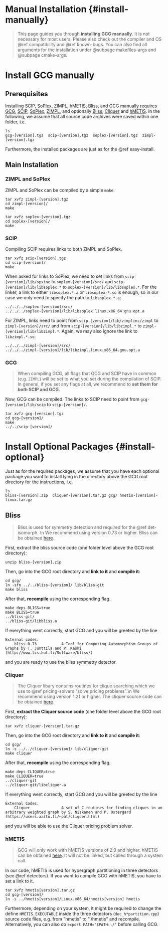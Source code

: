 # Manual Installation {#install-manually}
> This page guides you through **installing GCG manually**. It is not necessary for most users.
> Please also check out the compiler and OS @ref compatibility and @ref known-bugs. 
> You can also find all arguments for the installation under @subpage makefiles-args and @subpage cmake-args.

# Install GCG manually
## Prerequisites
Installing SCIP, SoPlex, ZIMPL, hMETIS, Bliss, and GCG manually requires <a href="http://www.or.rwth-aachen.de/gcg">GCG</a>, <a href="https://scipopt.org/">SCIP</a>, <a href="http://soplex.zib.de/">SoPlex</a>, <a href="http://zimpl.zib.de/">ZIMPL</a>, 
and optionally <a href="http://www.tcs.hut.fi/Software/bliss/">Bliss</a>, <a href="https://users.aalto.fi/~pat/cliquer.html">Cliquer</a> and <a href="http://glaros.dtc.umn.edu/gkhome/metis/hmetis/overview">hMETIS</a>. In the following, we assume that all source code archives were saved within one folder, i.e.

    ls
    gcg-[version].tgz  scip-[version].tgz  soplex-[version].tgz  zimpl-[version].tgz

Furthermore, the installed packages are just as for the @ref easy-install.
## Main Installation
### ZIMPL and SoPlex
ZIMPL and SoPlex can be compiled by a simple `make`.

    tar xvfz zimpl-[version].tgz
    cd zimpl-[version]/
    make

    tar xvfz soplex-[version].tgz
    cd soplex-[version]/
    make

### SCIP
Compiling SCIP requires links to both ZIMPL and SoPlex.

    tar xvfz scip-[version].tgz
    cd scip-[version]/
    make
    
When asked for links to SoPlex, we need to set links from `scip-[version]/lib/spxinc` to `soplex-[version]/src/` and `scip-[version]/lib/libsoplex.*` to `soplex-[version]/lib/libsoplex.*`. For the linker, a link to either `libsoplex.*.a` or `libsoplex-*.so` is enough, so in our case we only need to specify the path to `libsoplex.*.a`:

    ../../../soplex-[version]/src/
    ../../../soplex-[version]/lib/libsoplex.linux.x86_64.gnu.opt.a

For ZIMPL, links need to point from `scip-[version]/lib/zimplinc/zimpl` to `zimpl-[version]/src/` and from `scip-[version]/lib/libzimpl.*` to `zimpl-[version]/lib/libzimpl.*`. Again, we may also ignore the link to `libzimpl.*.so`:

    ../../../zimpl-[version]/src/
    ../../../zimpl-[version]/lib/libzimpl.linux.x86_64.gnu.opt.a

### GCG
> When compiling GCG, all flags that GCG and SCIP have in common (e.g. `ZIMPL`) will be set to what you set during the compilation of SCIP.
> In general, if you set any flags at all, we recommend to **set them for _both_ SCIP and GCG**. 

Now, GCG can be compiled. The links to SCIP need to point from `gcg-[version]/lib/scip` to `scip-[version]/`.

    tar xvfz gcg-[version].tgz
    cd gcg-[version]/
    make
    ../../scip-[version]/

# Install Optional Packages {#install-optional}
Just as for the required packages, we assume that you have each optional package you want to install lying in
the directory above the GCG root directory for the instructions, i.e.

    ls
    bliss-[version].zip  cliquer-[version].tar.gz gcg/ hmetis-[version]-linux.tar.gz 

## Bliss
> Bliss is used for symmetry detection and required for the @ref det-isomorph. \n
> We recommend using version 0.73 or higher. Bliss can be obtained
> [here](http://www.tcs.hut.fi/Software/bliss/).

First, extract the bliss source code (one folder level above the GCG root directory):

    unzip bliss-[version].zip

Then, go into the GCG root directory and **link to it** and **compile it**:

    cd gcg/
    ln -sfn ../../bliss-[version]/ lib/bliss-git
    make bliss

After that, **recompile** using the corresponding flag.

    make deps BLISS=true
    make BLISS=true
    ../bliss-git/
    ../bliss-git/libbliss.a

If everything went correctly, start GCG and you will be greeted by the line
```
External codes: 
    bliss 0.73           A Tool for Computing Automorphism Groups of Graphs by T. Junttila and P. Kaski (http://www.tcs.hut.fi/Software/bliss/)
```
and you are ready to use the bliss symmetry detector.

### Cliquer
> The Cliquer libary contains routines for clique searching which we use to @ref pricing-solvers "solve pricing problems".\n
> We recommend using version 1.21 or higher. The cliquer source code can be obtained
> [here](https://users.aalto.fi/~pat/cliquer.html).

First, **extract the Cliquer source code** (one folder level above the GCG root directory):

    tar xvfz cliquer-[version].tar.gz

Then, go into the GCG root directory and **link to it** and **compile it**:

    cd gcg/
    ln -s ../../cliquer-[version]/ lib/cliquer-git
    make cliquer

After that, **recompile** using the corresponding flag.

    make deps CLIQUER=true
    make CLIQUER=true
    ../cliquer-git
    ../cliquer-git/libcliquer.a

If everything went correctly, start GCG and you will be greeted by the line
```
External Codes:
    Cliquer              A set of C routines for finding cliques in an arbitrary weighted graph by S. Niskanen and P. Ostergard (https://users.aalto.fi/~pat/cliquer.html)
```
and you will be able to use the Cliquer pricing problem solver. 

### hMETIS
> GCG will only work with hMETIS versions of 2.0 and higher. hMETIS can be obtained
> [here](http://glaros.dtc.umn.edu/gkhome/metis/hmetis/download). It will not be linked,
> but called through a system call.

In our code, hMETIS is used for hypergraph partitioning in three detectors (see @ref detectors).
If you want to compile GCG with hMETIS, you have to set a link to it.

    tar xvfz hmetis[version].tar.gz
    cd gcg-[version]/
    ln -s ../hmetis[version]/Linux-x86_64/hmetis[version] hmetis

Furthermore, depending on your system, it might be required to change the define `HMETIS_EXECUTABLE` 
inside the three detectors (`dec_h*partition.cpp`) source code files, e.g. from "hmetis" to "./hmetis"
and recompile. Alternatively, you can also do `export PATH="$PATH:./"` before calling GCG.

